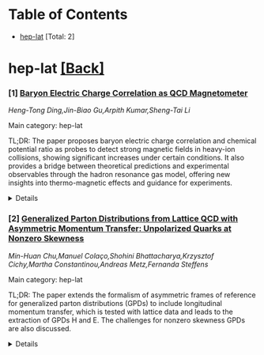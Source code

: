 <div id=toc></div>

# Table of Contents

- [hep-lat](#hep-lat) [Total: 2]


<div id='hep-lat'></div>

# hep-lat [[Back]](#toc)

### [1] [Baryon Electric Charge Correlation as QCD Magnetometer](https://arxiv.org/abs/2508.17021)
*Heng-Tong Ding,Jin-Biao Gu,Arpith Kumar,Sheng-Tai Li*

Main category: hep-lat

TL;DR: The paper proposes baryon electric charge correlation and chemical potential ratio as probes to detect strong magnetic fields in heavy-ion collisions, showing significant increases under certain conditions. It also provides a bridge between theoretical predictions and experimental observables through the hadron resonance gas model, offering new insights into thermo-magnetic effects and guidance for experiments.


<details>
  <summary>Details</summary>
Motivation: The motivation is to develop sensitive probes for detecting strong magnetic fields in peripheral heavy-ion collisions, which is important for observing phenomena like the chiral magnetic effect but has been very challenging to achieve so far.

Method: The authors use (2+1)-flavor lattice QCD simulations at the physical pion mass to study the baryon electric charge correlation and the chemical potential ratio. They apply kinematic cuts to match detector acceptances of STAR and ALICE experiments using the hadron resonance gas model.

Result: The results show that along the transition line, the baryon electric charge correlation and the chemical potential ratio increase significantly with a strong magnetic field. The chemical potential ratio is also found to be sensitive to the collision system, indicating a substantial increase from Zr-Zr to Ru-Ru isobar collisions.

Conclusion: The conclusion is that the proposed observables, baryon electric charge correlation and chemical potential ratio, are effective in probing strong magnetic fields in heavy-ion collisions, and they provide experimentally relevant guidance, thus offering new insights into thermo-magnetic effects.

Abstract: The detection of strong magnetic fields in peripheral heavy-ion collisions is
crucial for observing effects such as the chiral magnetic effect but has proven
exceptionally difficult. To address this, we propose the baryon electric charge
correlation $\chi^{\rm BQ}_{11}$ and the chemical potential ratio $\mu_{\rm
Q}/\mu_{\rm B}$ as sensitive probes of magnetic fields, based on (2+1)-flavor
lattice QCD simulations at the physical pion mass. Along the transition line,
$\chi^{\rm BQ}_{11}$ and $(\mu_{\rm Q}/\mu_{\rm B})_{\rm LO}$ in Pb-Pb
collisions increase by factors of 2.1 and 2.4 at $eB \simeq 8M_\pi^2$,
respectively. To bridge theoretical predictions with experimental observables,
we implement systematic kinematic cuts that emulate detector acceptances of the
STAR and ALICE experiments within the hadron resonance gas model. This allows
us to construct experimentally relevant proxy observables. Furthermore, we
demonstrate that $(\mu_{\rm Q}/\mu_{\rm B})_{\rm LO}$ is also sensitive to the
collision system, showing a $1.5$-fold increase from Zr-Zr to Ru-Ru isobar
collisions. Our findings offer new insights into thermo-magnetic effects and
provide experimentally relevant guidance for the detection of magnetic fields
in heavy-ion collisions.

</details>


### [2] [Generalized Parton Distributions from Lattice QCD with Asymmetric Momentum Transfer: Unpolarized Quarks at Nonzero Skewness](https://arxiv.org/abs/2508.17998)
*Min-Huan Chu,Manuel Colaço,Shohini Bhattacharya,Krzysztof Cichy,Martha Constantinou,Andreas Metz,Fernanda Steffens*

Main category: hep-lat

TL;DR: The paper extends the formalism of asymmetric frames of reference for generalized parton distributions (GPDs) to include longitudinal momentum transfer, which is tested with lattice data and leads to the extraction of GPDs H and E. The challenges for nonzero skewness GPDs are also discussed.


<details>
  <summary>Details</summary>
Motivation: The motivation is to provide a more complete theoretical framework for GPDs that includes the effects of longitudinal momentum transfer, allowing for a broader range of kinematic conditions to be explored, and to make the full mapping of GPDs from lattice QCD calculations more feasible.

Method: The method involves extending the existing formalism based on Lorentz-invariant amplitudes to account for nonzero skewness. Lattice data with both transverse and longitudinal, or only longitudinal, momentum transfer are used to test the formalism, and the GPDs H and E are expressed in terms of extracted amplitudes in coordinate space.

Result: The result is a formalism capable of dealing with GPDs at nonzero skewness, which has been tested using lattice data. This allows for the reconstruction of quasi-distributions and their matching to the light cone, as well as the identification of key challenges associated with nonzero skewness GPDs.

Conclusion: The conclusion is that the extension of the formalism to nonzero skewness successfully provides an efficient way to map GPDs across a broad range of kinematics, including longitudinal momentum transfer, and sets the stage for further lattice QCD studies of GPDs.

Abstract: We extend the formalism of asymmetric frames of reference for generalized
parton distributions (GPDs) to the case of nonzero skewness, i.e., including
longitudinal momentum transfer. The framework, based on Lorentz-invariant
amplitudes and previously developed and numerically implemented for
unpolarized, helicity and transversity GPDs at zero skewness, gives efficient
access to a broad range of kinematics, making full mapping of GPDs from the
lattice realistic. The general-skewness formalism is tested using lattice data
with both transverse and longitudinal or only longitudinal momentum transfer,
the latter being a special case with a reduced number of independent
amplitudes. We extract the amplitudes in coordinate space and express the GPDs
$H$ and $E$ in terms of these amplitudes. This is followed by reconstruction of
quasi-distributions and their matching to the light cone. We further identify
and discuss the principal challenges for nonzero skewness GPDs.

</details>
